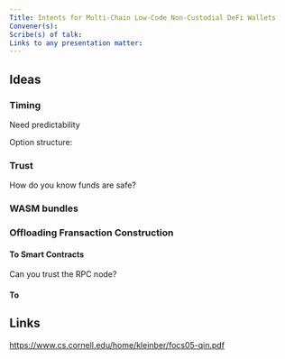 ```yaml
---
Title: Intents for Multi-Chain Low-Code Non-Custodial DeFi Wallets
Convener(s): 
Scribe(s) of talk:
Links to any presentation matter:
---
```



## Ideas

### Timing

Need predictability

Option structure:

### Trust

How do you know funds are safe?

### WASM bundles

### Offloading Fransaction Construction

#### To Smart Contracts

Can you trust the RPC node?

#### To

## Links

https://www.cs.cornell.edu/home/kleinber/focs05-qin.pdf
